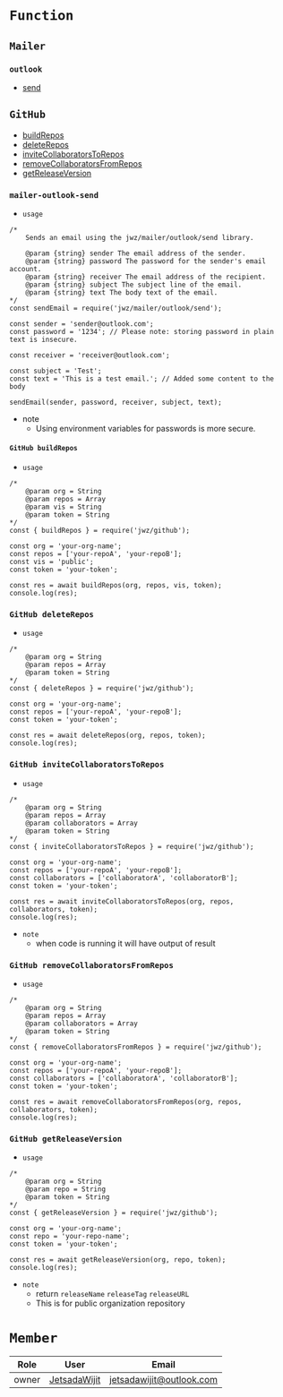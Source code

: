 # `Function`

## `Mailer`

### `outlook`

- [send](#mailer-outlook-send)

## `GitHub`

- [buildRepos](#github-buildrepos)
- [deleteRepos](#github-deleterepos)
- [inviteCollaboratorsToRepos](#github-invitecollaboratorstorepos)
- [removeCollaboratorsFromRepos](#github-removecollaboratorsfromrepos)
- [getReleaseVersion](#github-getreleaseversion)

### `mailer-outlook-send`

- `usage`

```
/*
    Sends an email using the jwz/mailer/outlook/send library.

    @param {string} sender The email address of the sender.
    @param {string} password The password for the sender's email account.
    @param {string} receiver The email address of the recipient.
    @param {string} subject The subject line of the email.
    @param {string} text The body text of the email.
*/
const sendEmail = require('jwz/mailer/outlook/send');

const sender = 'sender@outlook.com';
const password = '1234'; // Please note: storing password in plain text is insecure.

const receiver = 'receiver@outlook.com';

const subject = 'Test';
const text = 'This is a test email.'; // Added some content to the body

sendEmail(sender, password, receiver, subject, text);
```

- note
    - Using environment variables for passwords is more secure.

#### `GitHub buildRepos`

- `usage`

```
/*
    @param org = String
    @param repos = Array
    @param vis = String
    @param token = String
*/
const { buildRepos } = require('jwz/github');

const org = 'your-org-name';
const repos = ['your-repoA', 'your-repoB'];
const vis = 'public';
const token = 'your-token';

const res = await buildRepos(org, repos, vis, token);
console.log(res);
```

### `GitHub deleteRepos`

- `usage`

```
/*
    @param org = String
    @param repos = Array
    @param token = String
*/
const { deleteRepos } = require('jwz/github');

const org = 'your-org-name';
const repos = ['your-repoA', 'your-repoB'];
const token = 'your-token';

const res = await deleteRepos(org, repos, token);
console.log(res);
```

### `GitHub inviteCollaboratorsToRepos`

- `usage`

```
/*
    @param org = String
    @param repos = Array
    @param collaborators = Array
    @param token = String
*/
const { inviteCollaboratorsToRepos } = require('jwz/github');

const org = 'your-org-name';
const repos = ['your-repoA', 'your-repoB'];
const collaborators = ['collaboratorA', 'collaboratorB'];
const token = 'your-token';

const res = await inviteCollaboratorsToRepos(org, repos, collaborators, token);
console.log(res);
```

- `note`
    - when code is running it will have output of result

### `GitHub removeCollaboratorsFromRepos`

- `usage`

```
/*
    @param org = String
    @param repos = Array
    @param collaborators = Array
    @param token = String
*/
const { removeCollaboratorsFromRepos } = require('jwz/github');

const org = 'your-org-name';
const repos = ['your-repoA', 'your-repoB'];
const collaborators = ['collaboratorA', 'collaboratorB'];
const token = 'your-token';

const res = await removeCollaboratorsFromRepos(org, repos, collaborators, token);
console.log(res);
```

### `GitHub getReleaseVersion`

- `usage`

```
/*
    @param org = String
    @param repo = String
    @param token = String
*/
const { getReleaseVersion } = require('jwz/github');

const org = 'your-org-name';
const repo = 'your-repo-name';
const token = 'your-token';

const res = await getReleaseVersion(org, repo, token);
console.log(res);
```

- `note`
    - return `releaseName` `releaseTag` `releaseURL`
    - This is for public organization repository
# `Member`

|Role|User|Email|
|-|-|-|
|owner|[JetsadaWijit](https://github.com/JetsadaWijit)|jetsadawijit@outlook.com|
